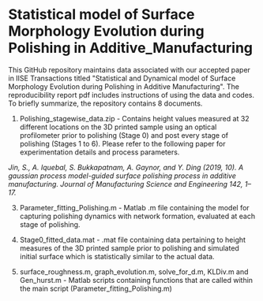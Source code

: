 # Statistical model of Surface Morphology Evolution during Polishing in Additive_Manufacturing

This GitHub repository maintains data associated with our accepted paper in IISE Transactions titled "Statistical and Dynamical model of Surface Morphology Evolution during Polishing in Additive Manufacturing". The reproducibility report pdf includes instructions of using the data and codes. To briefly summarize, the repository contains 8 documents.

1. Polishing_stagewise_data.zip - Contains height values measured at 32 different locations on the 3D printed sample using an optical profilometer prior to polishing (Stage 0) and post every stage of polishing (Stages 1 to 6). Please refer to the following paper for experimentation details and process parameters.
   
_Jin, S., A. Iquebal, S. Bukkapatnam, A. Gaynor, and Y. Ding (2019, 10). A gaussian process model-guided surface polishing process in additive manufacturing. Journal of Manufacturing Science and Engineering 142, 1–17._

3. Parameter_fitting_Polishing.m - Matlab .m file containing the model for capturing polishing dynamics with network formation, evaluated at each stage of polishing.

4. Stage0_fitted_data.mat - .mat file containing data pertaining to height measures of the 3D printed sample prior to polishing and simulated initial surface which is statistically similar to the actual data. 

5. surface_roughness.m, graph_evolution.m, solve_for_d.m, KLDiv.m and Gen_hurst.m - Matlab scripts containing functions that are called within the main script (Parameter_fitting_Polishing.m)
